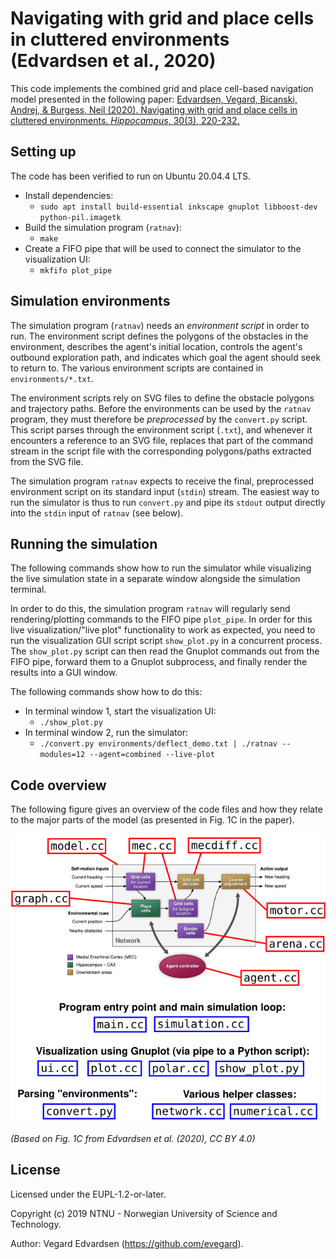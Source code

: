 Navigating with grid and place cells in cluttered environments (Edvardsen et al., 2020)
=======================================================================================

This code implements the combined grid and place cell-based navigation model
presented in the following paper:
[Edvardsen, Vegard, Bicanski, Andrej, & Burgess, Neil (2020). Navigating with grid and place cells in cluttered environments. _Hippocampus_, 30(3), 220-232.](https://onlinelibrary.wiley.com/doi/full/10.1002/hipo.23147)

Setting up
----------

The code has been verified to run on Ubuntu 20.04.4 LTS.

- Install dependencies:
  - `sudo apt install build-essential inkscape gnuplot libboost-dev python-pil.imagetk`
- Build the simulation program (`ratnav`):
  - `make`
- Create a FIFO pipe that will be used to connect the simulator to the visualization UI:
  - `mkfifo plot_pipe`

Simulation environments
-----------------------

The simulation program (`ratnav`) needs an _environment script_ in order to
run. The environment script defines the polygons of the obstacles in the
environment, describes the agent's initial location, controls the agent's
outbound exploration path, and indicates which goal the agent should seek to
return to. The various environment scripts are contained in `environments/*.txt`.

The environment scripts rely on SVG files to define the obstacle polygons and
trajectory paths. Before the environments can be used by the `ratnav` program,
they must therefore be _preprocessed_ by the `convert.py` script. This script
parses through the environment script (`.txt`), and whenever it encounters a
reference to an SVG file, replaces that part of the command stream in the
script file with the corresponding polygons/paths extracted from the SVG file.

The simulation program `ratnav` expects to receive the final, preprocessed
environment script on its standard input (`stdin`) stream. The easiest way to
run the simulator is thus to run `convert.py` and pipe its `stdout` output
directly into the `stdin` input of `ratnav` (see below).

Running the simulation
----------------------

The following commands show how to run the simulator while visualizing the
live simulation state in a separate window alongside the simulation terminal.

In order to do this, the simulation program `ratnav` will regularly send
rendering/plotting commands to the FIFO pipe `plot_pipe`. In order for this
live visualization/"live plot" functionality to work as expected, you need to
run the visualization GUI script script `show_plot.py` in a concurrent process.
The `show_plot.py` script can then read the Gnuplot commands out from the FIFO
pipe, forward them to a Gnuplot subprocess, and finally render the results into
a GUI window.

The following commands show how to do this:

- In terminal window 1, start the visualization UI:
  - `./show_plot.py`
- In terminal window 2, run the simulator:
  - `./convert.py environments/deflect_demo.txt | ./ratnav --modules=12 --agent=combined --live-plot`

Code overview
-------------

The following figure gives an overview of the code files and how they relate to
the major parts of the model (as presented in Fig. 1C in the paper).

![Overview of code files, based on Fig. 1C from Edvardsen et al. (2020), CC BY 4.0](overview.png)

_(Based on Fig. 1C from Edvardsen et al. (2020), CC BY 4.0)_

License
-------

Licensed under the EUPL-1.2-or-later.

Copyright (c) 2019 NTNU - Norwegian University of Science and Technology.

Author: Vegard Edvardsen (https://github.com/evegard).
